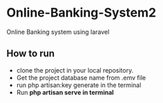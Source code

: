 # Online-Banking-System2
Online Banking system using laravel

## How to run
* clone the project in your local repository.
* Get the project database name from .emv file
* run php artisan:key generate in the terminal
* Run **php artisan serve in terminal**